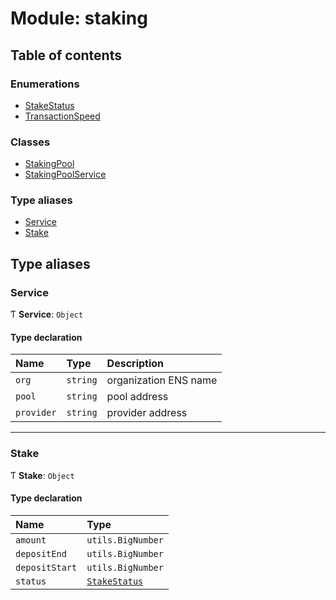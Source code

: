 # Module: staking

## Table of contents

### Enumerations

- [StakeStatus](../enums/staking.StakeStatus.md)
- [TransactionSpeed](../enums/staking.TransactionSpeed.md)

### Classes

- [StakingPool](../classes/staking.StakingPool.md)
- [StakingPoolService](../classes/staking.StakingPoolService.md)

### Type aliases

- [Service](staking.md#service)
- [Stake](staking.md#stake)

## Type aliases

### Service

Ƭ **Service**: `Object`

#### Type declaration

| Name | Type | Description |
| :------ | :------ | :------ |
| `org` | `string` | organization ENS name |
| `pool` | `string` | pool address |
| `provider` | `string` | provider address |

___

### Stake

Ƭ **Stake**: `Object`

#### Type declaration

| Name | Type |
| :------ | :------ |
| `amount` | `utils.BigNumber` |
| `depositEnd` | `utils.BigNumber` |
| `depositStart` | `utils.BigNumber` |
| `status` | [`StakeStatus`](../enums/staking.StakeStatus.md) |
